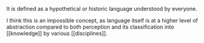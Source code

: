 It is defined as a hypothetical or historic language understood by everyone.

I think this is an impossible concept, as language itself is at a higher level of abstraction compared to both perception and its classification into [[knowledge]] by various [[disciplines]].